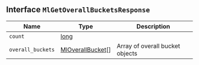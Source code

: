 ## Interface `MlGetOverallBucketsResponse`

| Name | Type | Description |
| - | - | - |
| `count` | [long](./long.md) | &nbsp; |
| `overall_buckets` | [MlOverallBucket](./MlOverallBucket.md)[] | Array of overall bucket objects |
